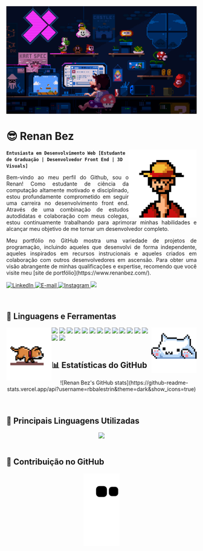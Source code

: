 <img src="./assets/mario.gif" alt="banner">
<div align="center">
    <h1 align="left">😎 Renan Bez</h1>
    <img align="right" width="180px" height="180px" src="./assets/luffy.gif" loop="infinite"/>
</div>

**`Entusiasta em Desenvolvimento Web [Estudante de Graduação | Desenvolvedor Front End | 3D Visuals]`**

<p style='text-align: justify;'>
Bem-vindo ao meu perfil do Github, sou o Renan! Como estudante de ciência da computação altamente motivado e disciplinado, estou profundamente comprometido em seguir uma carreira no desenvolvimento front end. Através de uma combinação de estudos autodidatas e colaboração com meus colegas, estou continuamente trabalhando para aprimorar minhas habilidades e alcançar meu objetivo de me tornar um desenvolvedor completo.
</p>

<p style='text-align: justify;'>
Meu portfólio no GitHub mostra uma variedade de projetos de programação, incluindo aqueles que desenvolvi de forma independente, aqueles inspirados em recursos instrucionais e aqueles criados em colaboração com outros desenvolvedores em ascensão. Para obter uma visão abrangente de minhas qualificações e expertise, recomendo que você visite meu [site de portfólio](https://www.renanbez.com/).
</p>

<p align="left">
    <a href="https://www.linkedin.com/in/renan-bez-911525257/">
        <img alt="LinkedIn" title="Confira meu perfil no LinkedIn" src="https://custom-icon-badges.demolab.com/badge/LinkedIn-0077B5?style=for-the-badge&logo=linkedin&logoColor=white"/>
    </a>
    <a href="mailto:renanbbez@gmail.com">
        <img alt="E-mail" title="Entre em contato comigo por e-mail" src="https://custom-icon-badges.demolab.com/badge/Email-8B0000?style=for-the-badge&logo=mail&logoColor=white">
    </a>
    <a href="https://www.instagram.com/rbbalestrin/">
        <img alt="Instagram" title="Entre em contato comigo pelo Instagram" src="https://custom-icon-badges.demolab.com/badge/Instagram-E4405F?style=for-the-badge&logo=instagram&logoColor=white">
    </a>
    <a href="https://github.com/rbbalestrin">
        <img src="https://komarev.com/ghpvc/?username=bbkx226&color=blueviolet&style=for-the-badge&label=Visualizações+do+Perfil">
    </a>
</p>

<br />
<h2 align="left">🌟 Linguagens e Ferramentas</h2>
<div>
    <img align="left" src="./assets/dog.gif" width="120" height="140" loop="infinite"/>
    <img align="right" src="./assets/cat.gif" width="120" height="120" loop="infinite"/>
    <img src="https://img.shields.io/badge/React-20232A?style=for-the-badge&logo=react&logoColor=white" />
    <img src="https://img.shields.io/badge/Node.js-43853D?style=for-the-badge&logo=node.js&logoColor=white" />
    <img src="https://img.shields.io/badge/HTML5-F16529?style=for-the-badge&logo=html5&logoColor=white" />
    <img src="https://img.shields.io/badge/CSS3-1572B6?style=for-the-badge&logo=css3&logoColor=white" />
    <img src="https://img.shields.io/badge/JavaScript-F7DF1E?style=for-the-badge&logo=javascript&logoColor=white" />
    <img src="https://img.shields.io/badge/Git-F05032?style=for-the-badge&logo=git&logoColor=white" />
    <img src="https://img.shields.io/badge/SASS-hotpink.svg?style=for-the-badge&logo=SASS&logoColor=white" />
    <img src="https://img.shields.io/badge/tailwindcss-%2338B2AC.svg?style=for-the-badge&logo=tailwind-css&logoColor=white" />
    <img src="https://img.shields.io/badge/figma-%23F24E1E.svg?style=for-the-badge&logo=figma&logoColor=white" />
    <img src="https://img.shields.io/badge/Firebase-FF9900?style=for-the-badge&logo=firebase&logoColor=white" />
    <img src="https://img.shields.io/badge/Markdown-000000?style=for-the-badge&logo=markdown&logoColor=white" />
    <img src="https://img.shields.io/badge/Redux-593D88?style=for-the-badge&logo=redux&logoColor=white" />
    <img src="https://img.shields.io/badge/-GraphQL-E10098?style=for-the-badge&logo=graphql&logoColor=white" />
    <img src="https://img.shields.io/badge/TypeScript-007ACC?style=for-the-badge&logo=typescript&logoColor=white" />
    <img src="https://img.shields.io/badge/Solidity-%23363636.svg?style=for-the-badge&logo=solidity&logoColor=white" />

</div>

<br />
<h2 align="left">📊 Estatísticas do GitHub</h2>
<div align="center">
![Renan Bez's GitHub stats](https://github-readme-stats.vercel.app/api?username=rbbalestrin&theme=dark&show_icons=true)
</div>
<br />
<br />
<h2 align="left">🧰 Principais Linguagens Utilizadas</h2>
<div align="center">
<img width="450px" src="https://github-readme-stats.vercel.app/api/top-langs/?username=bbkx226&layout=compact&langs_count=12" />
</div>

<br />
<h2 align="left">🐍 Contribuição no GitHub</h2>
<div align="center">
    <img src="https://github.com/rbbalestrin/rbbalestrin/blob/output/github-contribution-grid-snake.svg?palette=github-dark" />
</div>
